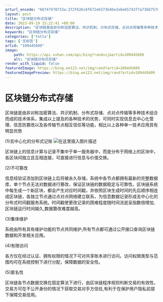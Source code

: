 ```yaml
---
arturl_encode: "68747470733a:2f2f626c6f672e6373646e2e6e65742f7a73687570696e672f:61727469636c652f64657461696c732f313039343435363039"
layout: post
title: "区块链分布式存储"
date: 2023-09-19 15:22:41 +08:00
description: "区块链是由非对称加密算法、共识机制、分布式存储、点对点传输等多种技术组合而成的技术体系，集成以上提及"
keywords: "区块链分布式存储"
categories: ['Yotta']
tags: ['无标签']
artid: "109445609"
image:
    path: https://api.vvhan.com/api/bing?rand=sj&artid=109445609
    alt: "区块链分布式存储"
render_with_liquid: false
featuredImage: https://bing.ee123.net/img/rand?artid=109445609
featuredImagePreview: https://bing.ee123.net/img/rand?artid=109445609
---
```


# 区块链分布式存储

区块链是由非对称加密算法、共识机制、分布式存储、点对点传输等多种技术组合而成的技术体系，集成以上提及的各种技术的优势，可同时实现信息去中心化管理、信息防篡改以及各传输节点相互信任等功能，相比以上各种单一技术应用具有明显优势
  
(1)去中心化的分布式记账
![在这里插入图片描述](https://i-blog.csdnimg.cn/blog_migrate/03b9a13a334a4d2b6c2e46bfa98fc11b.jpeg#pic_center)

区块链上的信息计算与记录不集中于单一服务器中，而是分布于网络上的区块中，各区块间独立且互相连接，可直接进行信息与价值交换。
  
(2)不可篡改
  
信息经验证添加到区块链上后将被永久存储，系统中各节点都拥有最新的完整数据库，单个节点无法对数据进行篡改，保证区块链的数据稳定与可靠性。区块链系统中每生成一个新区块，都会产生对应时间戳，并依照区块生成时间的先后顺序相连成区块链，各独立节点通过点对点网络建立联系，为信息数据记录形成去中心化的分布式时间戳服务系统。时间戳使更改记录的困难程度随时间流逝呈指数倍增加,区块链运行时间越久,数据篡改难度越高。
  
(3)集体维护
  
系统由所有具有维护功能的节点共同维护,所有节点都可通过公开接口查询区块链数据和开发相关应用。
  
(4)有限访问
  
各方仅在经过认证、拥有权限的情况下可对共享账本进行访问。访问权限类型与范围均可在系统控制下进行分配，保障数据的安全性。
  
(5)匿名性
  
区块链各节点数据交换在固定算法下进行，由区块链程序规则判断交易的有效性，交易方可在不公开身份的情况下获取交易对手方信任,有利于在保护用户隐私前提下保障交易信用。